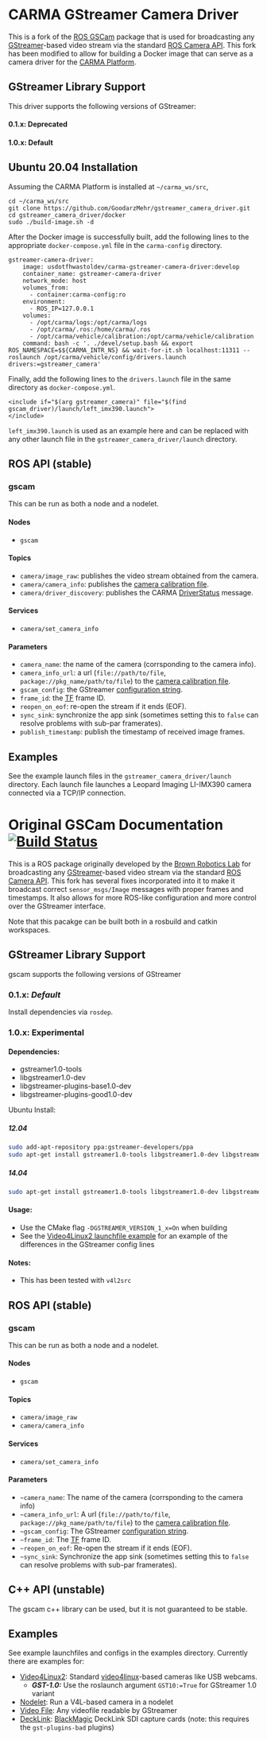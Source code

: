 CARMA GStreamer Camera Driver
=============================

This is a fork of the [ROS GSCam](https://github.com/ros-drivers/gscam) package that is used for broadcasting any [GStreamer](http://gstreamer.freedesktop.org/)-based video stream via the standard [ROS Camera API](http://ros.org/wiki/camera_drivers). This fork has been modified to allow for building a Docker image that can serve as a camera driver for the [CARMA Platform](https://github.com/usdot-fhwa-stol/carma-platform).

GStreamer Library Support
-------------------------

This driver supports the following versions of GStreamer:

#### 0.1.x: Deprecated

#### 1.0.x: Default

Ubuntu 20.04 Installation
------------------------
Assuming the CARMA Platform is installed at `~/carma_ws/src`,
```
cd ~/carma_ws/src
git clone https://github.com/GoodarzMehr/gstreamer_camera_driver.git
cd gstreamer_camera_driver/docker
sudo ./build-image.sh -d
```
After the Docker image is successfully built, add the following lines to the appropriate `docker-compose.yml` file in the `carma-config` directory.
```
gstreamer-camera-driver:
    image: usdotfhwastoldev/carma-gstreamer-camera-driver:develop
    container_name: gstreamer-camera-driver
    network_mode: host
    volumes_from:
      - container:carma-config:ro
    environment:
      - ROS_IP=127.0.0.1
    volumes:
      - /opt/carma/logs:/opt/carma/logs
      - /opt/carma/.ros:/home/carma/.ros
      - /opt/carma/vehicle/calibration:/opt/carma/vehicle/calibration
    command: bash -c '. ./devel/setup.bash && export ROS_NAMESPACE=$${CARMA_INTR_NS} && wait-for-it.sh localhost:11311 -- roslaunch /opt/carma/vehicle/config/drivers.launch drivers:=gstreamer_camera'
```
Finally, add the following lines to the `drivers.launch` file in the same directory as `docker-compose.yml`.
```
<include if="$(arg gstreamer_camera)" file="$(find gscam_driver)/launch/left_imx390.launch">
</include>
```
`left_imx390.launch` is used as an example here and can be replaced with any other launch file in the `gstreamer_camera_driver/launch` directory.

ROS API (stable)
----------------

### gscam

This can be run as both a node and a nodelet.

#### Nodes
* `gscam`

#### Topics
* `camera/image_raw`: publishes the video stream obtained from the camera.
* `camera/camera_info`: publishes the [camera calibration file](http://www.ros.org/wiki/camera_calibration_parsers#File_formats).
* `camera/driver_discovery`: publishes the CARMA [DriverStatus](https://github.com/usdot-fhwa-stol/carma-msgs/blob/develop/cav_msgs/msg/DriverStatus.msg) message.

#### Services
* `camera/set_camera_info`

#### Parameters
* `camera_name`: the name of the camera (corrsponding to the camera info).
* `camera_info_url`: a url (`file://path/to/file`, `package://pkg_name/path/to/file`) to the [camera calibration file](http://www.ros.org/wiki/camera_calibration_parsers#File_formats).
* `gscam_config`: the GStreamer [configuration string](http://wiki.oz9aec.net/index.php?title=Gstreamer_cheat_sheet&oldid=1829).
* `frame_id`: the [TF](http://www.ros.org/wiki/tf) frame ID.
* `reopen_on_eof`: re-open the stream if it ends (EOF).
* `sync_sink`: synchronize the app sink (sometimes setting this to `false` can resolve problems with sub-par framerates).
* `publish_timestamp`: publish the timestamp of received image frames.

Examples
--------

See the example launch files in the `gstreamer_camera_driver/launch` directory. Each launch file launches a Leopard Imaging LI-IMX390 camera connected via a TCP/IP connection.

Original GSCam Documentation [![Build Status](https://travis-ci.org/ros-drivers/gscam.svg?branch=master)](https://travis-ci.org/ros-drivers/gscam)
===========================================================================================================================

This is a ROS package originally developed by the [Brown Robotics
Lab](http://robotics.cs.brown.edu/) for broadcasting any
[GStreamer](http://gstreamer.freedesktop.org/)-based video stream via the
standard [ROS Camera API](http://ros.org/wiki/camera_drivers). This fork has
several fixes incorporated into it to make it broadcast correct
`sensor_msgs/Image` messages with proper frames and timestamps. It also allows
for more ROS-like configuration and more control over the GStreamer interface.

Note that this pacakge can be built both in a rosbuild and catkin workspaces.

GStreamer Library Support
-------------------------

gscam supports the following versions of GStreamer

### 0.1.x: _Default_

Install dependencies via `rosdep`.

### 1.0.x: Experimental

#### Dependencies:
 
* gstreamer1.0-tools 
* libgstreamer1.0-dev 
* libgstreamer-plugins-base1.0-dev 
* libgstreamer-plugins-good1.0-dev

Ubuntu Install:

##### 12.04

```sh
sudo add-apt-repository ppa:gstreamer-developers/ppa
sudo apt-get install gstreamer1.0-tools libgstreamer1.0-dev libgstreamer-plugins-base1.0-dev libgstreamer-plugins-good1.0-dev
```

##### 14.04

```sh
sudo apt-get install gstreamer1.0-tools libgstreamer1.0-dev libgstreamer-plugins-base1.0-dev libgstreamer-plugins-good1.0-dev
```

#### Usage:
* Use the CMake flag `-DGSTREAMER_VERSION_1_x=On` when building
* See the [Video4Linux2 launchfile example](examples/v4l.launch) for
  an example of the differences in the GStreamer config lines

#### Notes:
* This has been tested with `v4l2src`

ROS API (stable)
----------------

### gscam

This can be run as both a node and a nodelet.

#### Nodes
* `gscam`

#### Topics
* `camera/image_raw`
* `camera/camera_info`

#### Services
* `camera/set_camera_info`

#### Parameters
* `~camera_name`: The name of the camera (corrsponding to the camera info)
* `~camera_info_url`: A url (`file://path/to/file`, `package://pkg_name/path/to/file`) to the [camera calibration file](http://www.ros.org/wiki/camera_calibration_parsers#File_formats).
* `~gscam_config`: The GStreamer [configuration string](http://wiki.oz9aec.net/index.php?title=Gstreamer_cheat_sheet&oldid=1829).
* `~frame_id`: The [TF](http://www.ros.org/wiki/tf) frame ID.
* `~reopen_on_eof`: Re-open the stream if it ends (EOF).
* `~sync_sink`: Synchronize the app sink (sometimes setting this to `false` can resolve problems with sub-par framerates).

C++ API (unstable)
------------------

The gscam c++ library can be used, but it is not guaranteed to be stable. 

Examples
--------

See example launchfiles and configs in the examples directory. Currently there
are examples for:

* [Video4Linux2](examples/v4l.launch): Standard
  [video4linux](http://en.wikipedia.org/wiki/Video4Linux)-based cameras like
  USB webcams.
    * ***GST-1.0:*** Use the roslaunch argument `GST10:=True` for GStreamer 1.0 variant
* [Nodelet](examples/gscam_nodelet.launch): Run a V4L-based camera in a nodelet
* [Video File](examples/videofile.launch): Any videofile readable by GStreamer
* [DeckLink](examples/decklink.launch):
  [BlackMagic](http://www.blackmagicdesign.com/products/decklink/models)
  DeckLink SDI capture cards (note: this requires the `gst-plugins-bad` plugins)
